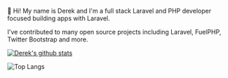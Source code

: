 👋 Hi! My name is Derek and I'm a full stack Laravel and PHP developer focused building apps with Laravel.

I've contributed to many open source projects including Laravel, FuelPHP, Twitter Bootstrap and more.

[![Derek's github stats](https://github-readme-stats.vercel.app/api?username=dmyers)](https://github.com/anuraghazra/github-readme-stats)

![Top Langs](https://github-readme-stats.vercel.app/api/top-langs/?username=dmyers&layout=compact)

<!--
**dmyers/dmyers** is a ✨ _special_ ✨ repository because its `README.md` (this file) appears on your GitHub profile.

Here are some ideas to get you started:

- 🔭 I’m currently working on ...
- 🌱 I’m currently learning ...
- 👯 I’m looking to collaborate on ...
- 🤔 I’m looking for help with ...
- 💬 Ask me about ...
- 📫 How to reach me: ...
- 😄 Pronouns: ...
- ⚡ Fun fact: ...
-->
